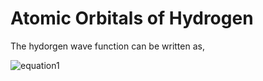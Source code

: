 # Atomic Orbitals of Hydrogen
The hydorgen wave function can be written as,

![equation1](https://latex.codecogs.com/gif.latex?\phi_{n,l,m}(r)&space;=&space;Y_{l,m}(\theta,\phi)e^{-r/na_{1}}\frac{r}{a_{1}}^{l}L_{n-l-1}(r))
